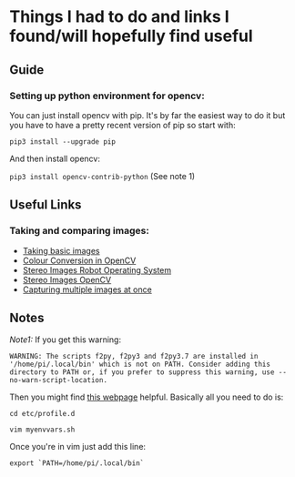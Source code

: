 # Things I had to do and links I found/will hopefully find useful

## Guide

### Setting up python environment for opencv:

You can just install opencv with pip. It's by far the easiest way to do it but you have to have a pretty recent version of pip so start with:

`pip3 install --upgrade pip`

And then install opencv:

`pip3 install opencv-contrib-python` (See note 1)

## Useful Links

### Taking and comparing images:

* [Taking basic images](https://techoverflow.net/2018/12/18/how-to-take-a-webcam-picture-using-opencv-in-python/)
* [Colour Conversion in OpenCV](https://docs.opencv.org/3.4/db/d64/tutorial_js_colorspaces.html)
* [Stereo Images Robot Operating System](http://wiki.ros.org/stereo_image_proc/Tutorials/ChoosingGoodStereoParameters)
* [Stereo Images OpenCV](https://docs.opencv.org/3.4.12/dd/d53/tutorial_py_depthmap.html)
* [Capturing multiple images at once](https://stackoverflow.com/questions/29664399/capturing-video-from-two-cameras-in-opencv-at-once)

## Notes

*Note1:* If you get this warning:

  `WARNING: The scripts f2py, f2py3 and f2py3.7 are installed in '/home/pi/.local/bin' which is not on PATH.
    Consider adding this directory to PATH or, if you prefer to suppress this warning, use --no-warn-script-location.
  `
  
  Then you might find [this webpage](https://help.ubuntu.com/community/EnvironmentVariables#Persistent_environment_variables) helpful. Basically all you need to do is:
  
  `cd etc/profile.d`
  
  `vim myenvvars.sh`
  
  Once you're in vim just add this line:
  
  `` export `PATH=/home/pi/.local/bin` ``

